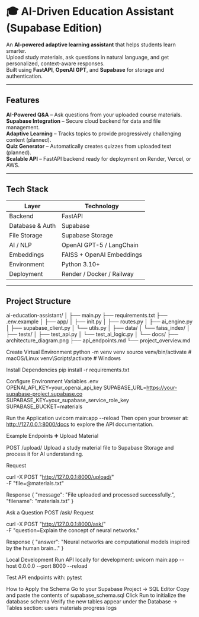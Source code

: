 # 🎓 AI-Driven Education Assistant (Supabase Edition)

An **AI-powered adaptive learning assistant** that helps students learn smarter.  
Upload study materials, ask questions in natural language, and get personalized, context-aware responses.  
Built using **FastAPI**, **OpenAI GPT**, and **Supabase** for storage and authentication.

---

## Features

**AI-Powered Q&A** – Ask questions from your uploaded course materials.  
**Supabase Integration** – Secure cloud backend for data and file management.  
**Adaptive Learning** – Tracks topics to provide progressively challenging content (planned).  
**Quiz Generator** – Automatically creates quizzes from uploaded text (planned).  
**Scalable API** – FastAPI backend ready for deployment on Render, Vercel, or AWS.

---

##  Tech Stack

| Layer | Technology |
|-------|-------------|
| Backend | FastAPI |
| Database & Auth | Supabase |
| File Storage | Supabase Storage |
| AI / NLP | OpenAI GPT-5 / LangChain |
| Embeddings | FAISS + OpenAI Embeddings |
| Environment | Python 3.10+ |
| Deployment | Render / Docker / Railway |

---

## Project Structure
ai-education-assistant/
│
├── main.py
├── requirements.txt
├── .env.example
│
├── app/
│ ├── init.py
│ ├── routes.py
│ ├── ai_engine.py
│ ├── supabase_client.py
│ └── utils.py
│
├── data/
│ └── faiss_index/
│
├── tests/
│ ├── test_api.py
│ └── test_ai_logic.py
│
└── docs/
  ├── architecture_diagram.png
  ├── api_endpoints.md
  └── project_overview.md

Create Virtual Environment
python -m venv venv
source venv/bin/activate      # macOS/Linux
venv\Scripts\activate         # Windows


Install Dependencies
pip install -r requirements.txt


Configure Environment Variables
.env
OPENAI_API_KEY=your_openai_api_key
SUPABASE_URL=https://your-supabase-project.supabase.co
SUPABASE_KEY=your_supabase_service_role_key
SUPABASE_BUCKET=materials

Run the Application
uvicorn main:app --reload
Then open your browser at:
http://127.0.0.1:8000/docs
 to explore the API documentation.


Example Endpoints
➕ Upload Material

POST /upload/
Upload a study material file to Supabase Storage and process it for AI understanding.

Request

curl -X POST "http://127.0.0.1:8000/upload/" \
  -F "file=@materials.txt"


Response
{
  "message": "File uploaded and processed successfully.",
  "filename": "materials.txt"
}



Ask a Question
POST /ask/
Request

curl -X POST "http://127.0.0.1:8000/ask/" \
  -F "question=Explain the concept of neural networks."


Response
{
  "answer": "Neural networks are computational models inspired by the human brain..."
}


Local Development
Run API locally for development:
uvicorn main:app --host 0.0.0.0 --port 8000 --reload


Test API endpoints with:
pytest


How to Apply the Schema
Go to your Supabase Project → SQL Editor
Copy and paste the contents of supabase_schema.sql
Click Run to initialize the database schema
Verify the new tables appear under the Database → Tables section:
users
materials
progress
logs
